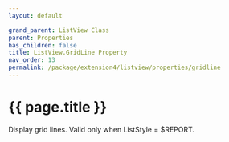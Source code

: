 ```yaml
---
layout: default

grand_parent: ListView Class
parent: Properties
has_children: false
title: ListView.GridLine Property
nav_order: 13
permalink: /package/extension4/listview/properties/gridline
---
```

# {{ page.title }}

Display grid lines. Valid only when ListStyle = $REPORT. 